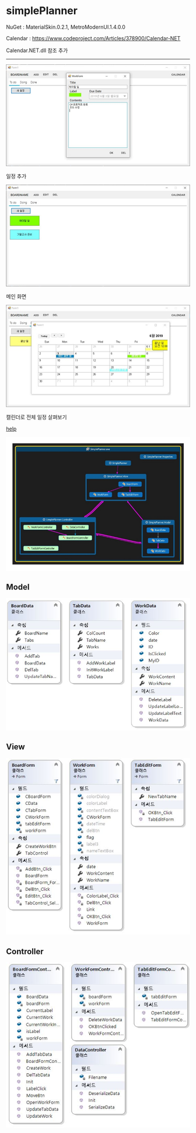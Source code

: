 # simplePlanner

NuGet : MaterialSkin.0.2.1, MetroModernUI.1.4.0.0

Calendar : https://www.codeproject.com/Articles/378900/Calendar-NET

Calendar.NET.dll 참조 추가
****

![1](./img/workForm.jpg)

일정 추가

![2](./img/mainForm.jpg)

메인 화면

![3](./img/calendar.jpg)

캘린더로 전체 일정 살펴보기

[help](./Documentation.pdf)


![CodeMap](./img/CodeMap.jpg)

## Model
![Model](./img/Model.jpg)
## View
![View](./img/View.jpg)
## Controller
![Controller](./img/Controller.jpg)
